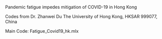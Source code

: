 Pandemic fatigue impedes mitigation of COVID-19 in Hong Kong

Codes from Dr. Zhanwei Du
The University of Hong Kong, HKSAR 999077, China 

Main Code: Fatigue_Covid19_hk.mlx
